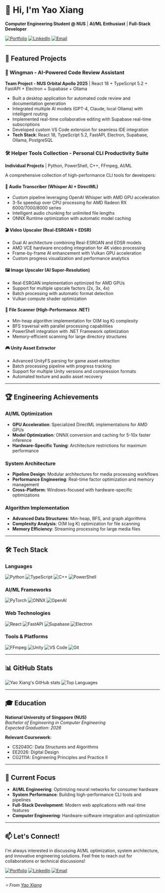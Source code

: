 # 👋 Hi, I'm Yao Xiang

**Computer Engineering Student @ NUS** | **AI/ML Enthusiast** | **Full-Stack Developer**

[![Portfolio](https://img.shields.io/badge/Portfolio-Visit-blue?style=flat&logo=github)](https://yxiang-828.github.io/)
[![LinkedIn](https://img.shields.io/badge/LinkedIn-Connect-blue?style=flat&logo=linkedin)](https://linkedin.com/in/your-profile)
[![Email](https://img.shields.io/badge/Email-Contact-red?style=flat&logo=gmail)](mailto:your.email@example.com)

---

## 🚀 Featured Projects

### 🎯 **Wingman** - AI-Powered Code Review Assistant
**Team Project - NUS Orbital Apollo 2025** | React 18 + TypeScript 5.2 + FastAPI + Electron + Supabase + Ollama

- Built a desktop application for automated code review and documentation generation
- Integrated multiple AI models (GPT-4, Claude, local Ollama) with intelligent routing
- Implemented real-time collaborative editing with Supabase real-time subscriptions
- Developed custom VS Code extension for seamless IDE integration
- **Tech Stack**: React 18, TypeScript 5.2, FastAPI, Electron, Supabase, Ollama, PostgreSQL

### 🛠️ **Helper Tools Collection** - Personal CLI Productivity Suite
**Individual Projects** | Python, PowerShell, C++, FFmpeg, AI/ML

A comprehensive collection of high-performance CLI tools for developers:

#### 🎤 **Audio Transcriber** (Whisper AI + DirectML)
- Custom pipeline leveraging OpenAI Whisper with AMD GPU acceleration
- 3-5x speedup over CPU processing for AMD Radeon RX 6000/7000/8000 series
- Intelligent audio chunking for unlimited file lengths
- ONNX Runtime optimization with automatic model caching

#### 🎬 **Video Upscaler** (Real-ESRGAN + EDSR)
- Dual AI architecture combining Real-ESRGAN and EDSR models
- AMD VCE hardware encoding integration for 4K video processing
- Frame-by-frame AI enhancement with Vulkan GPU acceleration
- Custom progress visualization and performance analytics

#### 🖼️ **Image Upscaler** (AI Super-Resolution)
- Real-ESRGAN implementation optimized for AMD GPUs
- Support for multiple upscale factors (2x, 3x, 4x)
- Batch processing with automatic format detection
- Vulkan compute shader optimization

#### 📁 **File Scanner** (High-Performance .NET)
- Min-heap algorithm implementation for O(M log K) complexity
- BFS traversal with parallel processing capabilities
- PowerShell integration with .NET Framework optimization
- Memory-efficient scanning for large directory structures

#### 🎮 **Unity Asset Extractor**
- Advanced UnityFS parsing for game asset extraction
- Batch processing pipeline with progress tracking
- Support for multiple Unity versions and compression formats
- Automated texture and audio asset recovery

---

## 🏆 **Engineering Achievements**

### **AI/ML Optimization**
- **GPU Acceleration**: Specialized DirectML implementations for AMD GPUs
- **Model Optimization**: ONNX conversion and caching for 5-10x faster inference
- **Hardware-Specific Tuning**: Architecture restrictions for maximum performance

### **System Architecture**
- **Pipeline Design**: Modular architectures for media processing workflows
- **Performance Engineering**: Real-time factor optimization and memory management
- **Cross-Platform**: Windows-focused with hardware-specific optimizations

### **Algorithm Implementation**
- **Advanced Data Structures**: Min-heap, BFS, and graph algorithms
- **Complexity Analysis**: O(M log K) optimization for file scanning
- **Memory Efficiency**: Streaming processing for large media files

---

## 🛠️ **Tech Stack**

### **Languages**
![Python](https://img.shields.io/badge/Python-3776AB?style=flat&logo=python&logoColor=white)
![TypeScript](https://img.shields.io/badge/TypeScript-007ACC?style=flat&logo=typescript&logoColor=white)
![C++](https://img.shields.io/badge/C++-00599C?style=flat&logo=c%2B%2B&logoColor=white)
![PowerShell](https://img.shields.io/badge/PowerShell-5391FE?style=flat&logo=powershell&logoColor=white)

### **AI/ML Frameworks**
![PyTorch](https://img.shields.io/badge/PyTorch-EE4C2C?style=flat&logo=pytorch&logoColor=white)
![ONNX](https://img.shields.io/badge/ONNX-005CED?style=flat&logo=onnx&logoColor=white)
![OpenAI](https://img.shields.io/badge/OpenAI-412991?style=flat&logo=openai&logoColor=white)

### **Web Technologies**
![React](https://img.shields.io/badge/React-20232A?style=flat&logo=react&logoColor=61DAFB)
![FastAPI](https://img.shields.io/badge/FastAPI-009688?style=flat&logo=fastapi&logoColor=white)
![Supabase](https://img.shields.io/badge/Supabase-3ECF8E?style=flat&logo=supabase&logoColor=white)
![Electron](https://img.shields.io/badge/Electron-47848F?style=flat&logo=electron&logoColor=white)

### **Tools & Platforms**
![FFmpeg](https://img.shields.io/badge/FFmpeg-007808?style=flat&logo=ffmpeg&logoColor=white)
![Unity](https://img.shields.io/badge/Unity-100000?style=flat&logo=unity&logoColor=white)
![VS Code](https://img.shields.io/badge/VS_Code-0078D4?style=flat&logo=visual%20studio%20code&logoColor=white)
![Git](https://img.shields.io/badge/Git-F05032?style=flat&logo=git&logoColor=white)

---

## 📊 **GitHub Stats**

![Yao Xiang's GitHub stats](https://github-readme-stats.vercel.app/api?username=Yxiang-828&show_icons=true&theme=dark&hide_border=true)
![Top Languages](https://github-readme-stats.vercel.app/api/top-langs/?username=Yxiang-828&layout=compact&theme=dark&hide_border=true)

---

## 🎓 **Education**

**National University of Singapore (NUS)**  
*Bachelor of Engineering in Computer Engineering*  
*Expected Graduation: 2026*

**Relevant Coursework:**
- CS2040C: Data Structures and Algorithms
- EE2026: Digital Design
- CG2111A: Engineering Principles and Practice II

---

## 🌟 **Current Focus**

- **AI/ML Engineering**: Optimizing neural networks for consumer hardware
- **System Performance**: Building high-performance CLI tools and pipelines
- **Full-Stack Development**: Modern web applications with real-time features
- **Computer Engineering**: Hardware-software integration and optimization

---

## 📫 **Let's Connect!**

I'm always interested in discussing AI/ML optimization, system architecture, and innovative engineering solutions. Feel free to reach out for collaborations or technical discussions!

[![Portfolio](https://img.shields.io/badge/Portfolio-Visit-blue?style=for-the-badge&logo=github)](https://yxiang-828.github.io/)
[![LinkedIn](https://img.shields.io/badge/LinkedIn-Connect-blue?style=for-the-badge&logo=linkedin)](https://linkedin.com/in/your-profile)
[![Email](https://img.shields.io/badge/Email-Contact-red?style=for-the-badge&logo=gmail)](mailto:your.email@example.com)

---

*⭐️ From [Yao Xiang](https://github.com/Yxiang-828)*